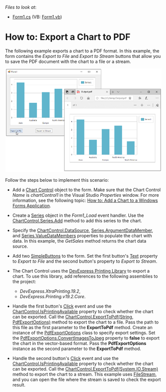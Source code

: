 <!-- default file list -->
*Files to look at*:

* [Form1.cs](./CS/Form1.cs) (VB: [Form1.vb](./VB/Form1.vb))
<!-- default file list end -->
# How to: Export a Chart to PDF

The following example exports a chart to a PDF format. In this example, the form contains the _Export to File_ and _Export to Stream_ buttons that allow you to save the PDF document with the chart to a file or a stream.

![](images/export-chart-to-pdf.png)

Follow the steps below to implement this scenario:

* Add a [Chart Control](https://docs.devexpress.com/WindowsForms/DevExpress.XtraCharts.ChartControl) object to the form. Make sure that the Chart Control _Name_ is _chartControl1_ in the Visual Studio _Properties_ window. For more information, see the following topic: [How to: Add a Chart to a Windows Forms Application](https://docs.devexpress.com/WindowsForms/2957/controls-and-libraries/chart-control/examples/general/how-to-add-a-chart-to-a-windows-forms-application).

* Create a [Series](https://docs.devexpress.com/CoreLibraries/DevExpress.XtraCharts.Series) object in the _Form1_Load_ event handler. Use the [ChartControl.Series.Add](https://docs.devexpress.com/CoreLibraries/DevExpress.XtraCharts.SeriesCollection.Add(DevExpress.XtraCharts.Series)) method to add this series to the chart.

* Specify the [ChartControl.DataSource](https://docs.devexpress.com/WindowsForms/DevExpress.XtraCharts.ChartControl.DataSource), [Series.ArgumentDataMember](https://docs.devexpress.com/CoreLibraries/DevExpress.XtraCharts.SeriesBase.ArgumentDataMember), and [Series.ValueDataMembers](https://docs.devexpress.com/CoreLibraries/DevExpress.XtraCharts.SeriesBase.ValueDataMembers) properties to populate the chart with data. In this example, the _GetSales_ method returns the chart data source.


* Add two [SimpleButtons](https://docs.devexpress.com/WindowsForms/DevExpress.XtraEditors.SimpleButton) to the form. Set the first button's [Text](https://docs.devexpress.com/WindowsForms/DevExpress.XtraEditors.SimpleButton.Text) property to _Export to File_ and the second button's property to _Export to Stream_. 

* The Chart Control uses the [DevExpress Printing Library](https://docs.devexpress.com/WindowsForms/2079/controls-and-libraries/printing-exporting) to export a chart. To use this library, add references to the following assemblies to the project: 
  * _DevExpress.XtraPrinting.19.2_,
  * _DevExpress.Printing.v19.2.Core_.

* Handle the first button's [Click](https://docs.microsoft.com/en-us/dotnet/api/system.windows.forms.control.click?view=net-5.0) event and use the [ChartControl.IsPrintingAvailable](https://docs.devexpress.com/WindowsForms/DevExpress.XtraCharts.ChartControl.IsPrintingAvailable) property to check whether the chart can be exported. Call the [ChartControl.ExportToPdf(String, PdfExportOptions)](https://docs.devexpress.com/WindowsForms/DevExpress.XtraCharts.ChartControl.ExportToPdf(System.String-DevExpress.XtraPrinting.PdfExportOptions)) method to export the chart to a file. Pass the path to this file as the first parameter to the **ExportToPdf** method. Create an instance of the [PdfExportOptions](https://docs.devexpress.com/CoreLibraries/DevExpress.XtraPrinting.PdfExportOptions) class to specify export settings. Set the [PdfExportOptions.ConvertImagesToJpeg](https://docs.devexpress.com/CoreLibraries/DevExpress.XtraPrinting.PdfExportOptions.ConvertImagesToJpeg) property to **false** to export the chart in the vector-based format. Pass the **PdfExportOptions** instance as the second parameter to the **ExportToPdf** method.  

* Handle the second button's [Click](https://docs.microsoft.com/en-us/dotnet/api/system.windows.forms.control.click?view=net-5.0) event and use the [ChartControl.IsPrintingAvailable](https://docs.devexpress.com/WindowsForms/DevExpress.XtraCharts.ChartControl.IsPrintingAvailable) property to check whether the chart can be exported. Call the [ChartControl.ExportToPdf(System.IO.Stream)](https://docs.devexpress.com/WindowsForms/DevExpress.XtraCharts.ChartControl.ExportToPdf(System.IO.Stream)) method to export the chart to a stream. This example uses [FileStream](https://docs.microsoft.com/en-us/dotnet/api/system.io.filestream?view=net-5.0), and you can open the file where the stream is saved to check the export result.

